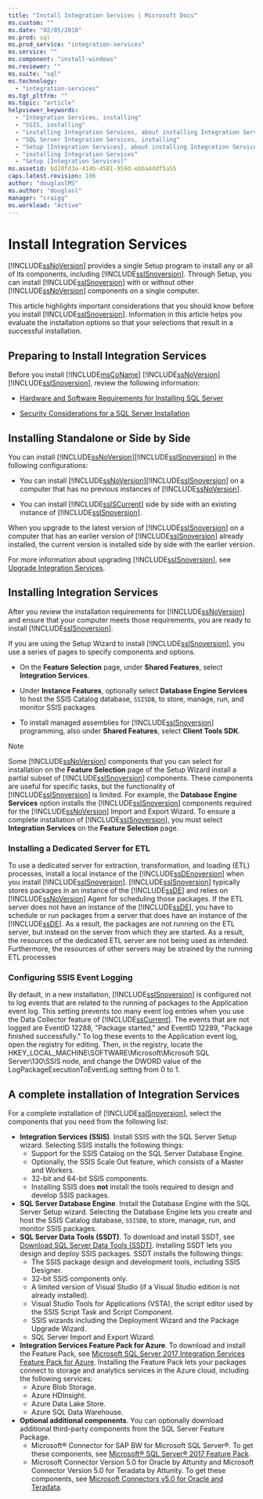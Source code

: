 ```yaml
---
title: "Install Integration Services | Microsoft Docs"
ms.custom: ""
ms.date: "02/05/2018"
ms.prod: sql
ms.prod_service: "integration-services"
ms.service: ""
ms.component: "install-windows"
ms.reviewer: ""
ms.suite: "sql"
ms.technology: 
  - "integration-services"
ms.tgt_pltfrm: ""
ms.topic: "article"
helpviewer_keywords: 
  - "Integration Services, installing"
  - "SSIS, installing"
  - "installing Integration Services, about installing Integration Services"
  - "SQL Server Integration Services, installing"
  - "Setup [Integration Services], about installing Integration Services"
  - "installing Integration Services"
  - "Setup [Integration Services]"
ms.assetid: bd20fd3a-414b-4581-959d-ebba4ddf5a55
caps.latest.revision: 106
author: "douglaslMS"
ms.author: "douglasl"
manager: "craigg"
ms.workload: "Active"
---
```

# Install Integration Services
  [!INCLUDE[ssNoVersion](../../includes/ssnoversion-md.md)] provides a single Setup program to install any or all of its components, including [!INCLUDE[ssISnoversion](../../includes/ssisnoversion-md.md)]. Through Setup, you can install [!INCLUDE[ssISnoversion](../../includes/ssisnoversion-md.md)] with or without other [!INCLUDE[ssNoVersion](../../includes/ssnoversion-md.md)] components on a single computer.    
    
 This article highlights important considerations that you should know before you install [!INCLUDE[ssISnoversion](../../includes/ssisnoversion-md.md)]. Information in this article helps you evaluate the installation options so that your selections that result in a successful installation.    
    
## Preparing to Install Integration Services    
 Before you install [!INCLUDE[msCoName](../../includes/msconame-md.md)] [!INCLUDE[ssNoVersion](../../includes/ssnoversion-md.md)] [!INCLUDE[ssISnoversion](../../includes/ssisnoversion-md.md)], review the following information:    
    
-   [Hardware and Software Requirements for Installing SQL Server](../../sql-server/install/hardware-and-software-requirements-for-installing-sql-server.md)    
    
-   [Security Considerations for a SQL Server Installation](../../sql-server/install/security-considerations-for-a-sql-server-installation.md)    
    
## Installing Standalone or Side by Side    
You can install [!INCLUDE[ssNoVersion](../../includes/ssnoversion-md.md)][!INCLUDE[ssISnoversion](../../includes/ssisnoversion-md.md)] in the following configurations:    
    
-   You can install [!INCLUDE[ssNoVersion](../../includes/ssnoversion-md.md)][!INCLUDE[ssISnoversion](../../includes/ssisnoversion-md.md)] on a computer that has no previous instances of [!INCLUDE[ssNoVersion](../../includes/ssnoversion-md.md)].    
    
-   You can install [!INCLUDE[ssISCurrent](../../includes/ssiscurrent-md.md)] side by side with an existing instance of [!INCLUDE[ssISnoversion](../../includes/ssisnoversion-md.md)].    
    
When you upgrade to the latest version of [!INCLUDE[ssISnoversion](../../includes/ssisnoversion-md.md)] on a computer that has an earlier version of [!INCLUDE[ssISnoversion](../../includes/ssisnoversion-md.md)] already installed, the current version is installed side by side with the earlier version.    
    
For more information about upgrading [!INCLUDE[ssISnoversion](../../includes/ssisnoversion-md.md)], see [Upgrade Integration Services](../../integration-services/install-windows/upgrade-integration-services.md).
    
## Installing Integration Services    
 After you review the installation requirements for [!INCLUDE[ssNoVersion](../../includes/ssnoversion-md.md)] and ensure that your computer meets those requirements, you are ready to install [!INCLUDE[ssISnoversion](../../includes/ssisnoversion-md.md)].    
     
If you are using the Setup Wizard to install [!INCLUDE[ssISnoversion](../../includes/ssisnoversion-md.md)], you use a series of pages to specify components and options.

-   On the **Feature Selection** page, under **Shared Features**, select **Integration Services**.

-   Under **Instance Features**, optionally select **Database Engine Services** to host the SSIS Catalog database, `SSISDB`, to store, manage, run, and monitor SSIS packages.

-   To install managed assemblies for [!INCLUDE[ssISnoversion](../../includes/ssisnoversion-md.md)] programming, also under **Shared Features**, select **Client Tools SDK**.

> [!NOTE]
> Some [!INCLUDE[ssNoVersion](../../includes/ssnoversion-md.md)] components that you can select for installation on the **Feature Selection** page of the Setup Wizard install a partial subset of [!INCLUDE[ssISnoversion](../../includes/ssisnoversion-md.md)] components. These components are useful for specific tasks, but the functionality of [!INCLUDE[ssISnoversion](../../includes/ssisnoversion-md.md)] is limited. For example, the **Database Engine Services** option installs the [!INCLUDE[ssISnoversion](../../includes/ssisnoversion-md.md)] components required for the [!INCLUDE[ssNoVersion](../../includes/ssnoversion-md.md)] Import and Export Wizard. To ensure a complete installation of [!INCLUDE[ssISnoversion](../../includes/ssisnoversion-md.md)], you must select **Integration Services** on the **Feature Selection** page.

### Installing a Dedicated Server for ETL

To use a dedicated server for extraction, transformation, and loading (ETL) processes, install a local instance of the [!INCLUDE[ssDEnoversion](../../includes/ssdenoversion-md.md)] when you install [!INCLUDE[ssISnoversion](../../includes/ssisnoversion-md.md)]. [!INCLUDE[ssISnoversion](../../includes/ssisnoversion-md.md)] typically stores packages in an instance of the [!INCLUDE[ssDE](../../includes/ssde-md.md)] and relies on [!INCLUDE[ssNoVersion](../../includes/ssnoversion-md.md)] Agent for scheduling those packages. If the ETL server does not have an instance of the [!INCLUDE[ssDE](../../includes/ssde-md.md)], you have to schedule or run packages from a server that does have an instance of the [!INCLUDE[ssDE](../../includes/ssde-md.md)]. As a result, the packages are not running on the ETL server, but instead on the server from which they are started. As a result, the resources of the dedicated ETL server are not being used as intended. Furthermore, the resources of other servers may be strained by the running ETL processes

### Configuring SSIS Event Logging
    
By default, in a new installation, [!INCLUDE[ssISnoversion](../../includes/ssisnoversion-md.md)] is configured not to log events that are related to the running of packages to the Application event log. This setting prevents too many event log entries when you use the Data Collector feature of [!INCLUDE[ssCurrent](../../includes/sscurrent-md.md)]. The events that are not logged are EventID 12288, "Package started," and EventID 12289, "Package finished successfully." To log these events to the Application event log, open the registry for editing. Then, in the registry, locate the HKEY_LOCAL_MACHINE\SOFTWARE\Microsoft\Microsoft SQL Server\130\SSIS node, and change the DWORD value of the LogPackageExecutionToEventLog setting from 0 to 1.    
    
## A complete installation of Integration Services

For a complete installation of [!INCLUDE[ssISnoversion](../../includes/ssisnoversion-md.md)], select the components that you need from the following list:

-   **Integration Services (SSIS)**. Install SSIS with the SQL Server Setup wizard. Selecting SSIS installs the following things:
    -   Support for the SSIS Catalog on the SQL Server Database Engine.
    -   Optionally, the SSIS Scale Out feature, which consists of a Master and Workers.
    -   32-bit and 64-bit SSIS components.
    -   Installing SSIS does **not** install the tools required to design and develop SSIS packages.
-   **SQL Server Database Engine**. Install the Database Engine with the SQL Server Setup wizard. Selecting the Database Engine lets you create and host the SSIS Catalog database, `SSISDB`, to store, manage, run, and monitor SSIS packages.
-   **SQL Server Data Tools (SSDT)**. To download and install SSDT, see [Download SQL Server Data Tools (SSDT)](../../ssdt/download-sql-server-data-tools-ssdt.md). Installing SSDT lets you design and deploy SSIS packages. SSDT installs the following things:
    -   The SSIS package design and development tools, including SSIS Designer.
    -   32-bit SSIS components only.
    -   A limited version of Visual Studio (if a Visual Studio edition is not already installed).
    -   Visual Studio Tools for Applications (VSTA), the script editor used by the SSIS Script Task and Script Component.
    -   SSIS wizards including the Deployment Wizard and the Package Upgrade Wizard.
    -   SQL Server Import and Export Wizard.
-   **Integration Services Feature Pack for Azure**. To download and install the Feature Pack, see [Microsoft SQL Server 2017 Integration Services Feature Pack for Azure](https://www.microsoft.com/download/details.aspx?id=54798). Installing the Feature Pack lets your packages connect to storage and analytics services in the Azure cloud, including the following services:
    -   Azure Blob Storage.
    -   Azure HDInsight.
    -   Azure Data Lake Store.
    -   Azure SQL Data Warehouse.
-   **Optional additional components**. You can optionally download additional third-party components from the SQL Server Feature Package.
    -   Microsoft® Connector for SAP BW for Microsoft SQL Server®. To get these components, see [Microsoft® SQL Server® 2017 Feature Pack](https://www.microsoft.com/download/details.aspx?id=55992).
    -   Microsoft Connector Version 5.0 for Oracle by Attunity and Microsoft Connector Version 5.0 for Teradata by Attunity. To get these components, see [Microsoft Connectors v5.0 for Oracle and Teradata](https://www.microsoft.com/download/details.aspx?id=55179).
